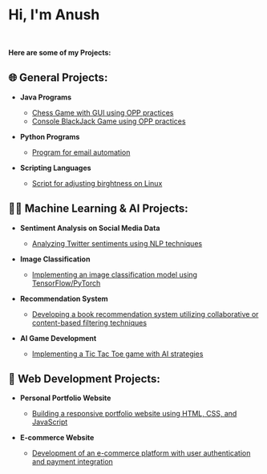 <h1>Hi, I'm Anush</h1> <br/>

<b>Here are some of my Projects: </b>

<h2>🌐 General Projects:</h2>

- <b>Java Programs</b>
  - [Chess Game with GUI using OPP practices](https://github.com/anushbareyan/chess-java)
  - [Console BlackJack Game using OPP practices](https://github.com/anushbareyan/blackjack-java)
 
- <b>Python Programs</b>
  - [Program for email automation](https://github.com/anushbareyan/email-automation)

- <b>Scripting Languages</b>
  - [Script for adjusting birghtness on Linux](https://github.com/anushbareyan/birghtness-change-on-linux)
    



<h2>👨‍💻 Machine Learning & AI Projects:</h2>

- <b>Sentiment Analysis on Social Media Data</b>
  - [Analyzing Twitter sentiments using NLP techniques](https://github.com/anushbareyan/...)

- <b>Image Classification</b>
  - [Implementing an image classification model using TensorFlow/PyTorch](https://github.com/anushbareyan/...)

- <b>Recommendation System</b>
  - [Developing a book recommendation system utilizing collaborative or content-based filtering techniques](https://github.com/anushbareyan/...)

- <b>AI Game Development</b>
  - [Implementing a Tic Tac Toe game with AI strategies](https://github.com/anushbareyan/...)

<h2>🔧 Web Development Projects:</h2>

- <b>Personal Portfolio Website</b>
  - [Building a responsive portfolio website using HTML, CSS, and JavaScript](https://github.com/anushbareyan/...)

- <b>E-commerce Website</b>
  - [Development of an e-commerce platform with user authentication and payment integration](https://github.com/anushbareyan/...)
 
